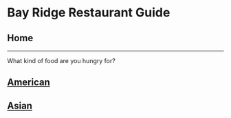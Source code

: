 # Bay Ridge Restaurant Guide
## Home
---
What kind of food are you hungry for?
## [American](american/american.md)
## [Asian](asian/)